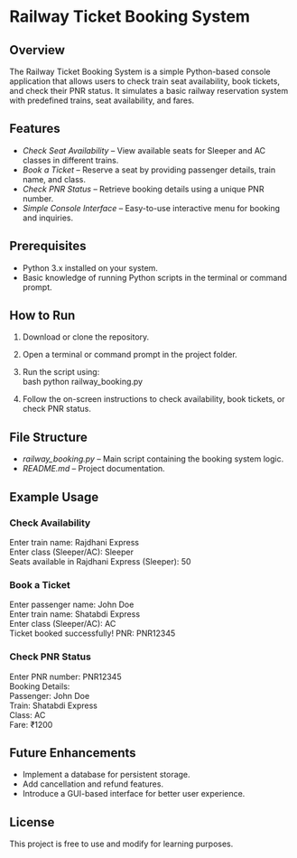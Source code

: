 # Railway Ticket Booking System  

## Overview  
The Railway Ticket Booking System is a simple Python-based console application that allows users to check train seat availability, book tickets, and check their PNR status. It simulates a basic railway reservation system with predefined trains, seat availability, and fares.

## Features  
- *Check Seat Availability* – View available seats for Sleeper and AC classes in different trains.  
- *Book a Ticket* – Reserve a seat by providing passenger details, train name, and class.  
- *Check PNR Status* – Retrieve booking details using a unique PNR number.  
- *Simple Console Interface* – Easy-to-use interactive menu for booking and inquiries.  

## Prerequisites  
- Python 3.x installed on your system.  
- Basic knowledge of running Python scripts in the terminal or command prompt.  

## How to Run  
1. Download or clone the repository.  
2. Open a terminal or command prompt in the project folder.  
3. Run the script using:  
   bash
   python railway_booking.py
   
4. Follow the on-screen instructions to check availability, book tickets, or check PNR status.  

## File Structure  
- *railway_booking.py* – Main script containing the booking system logic.  
- *README.md* – Project documentation.  

## Example Usage  
### Check Availability  

Enter train name: Rajdhani Express  
Enter class (Sleeper/AC): Sleeper  
Seats available in Rajdhani Express (Sleeper): 50  

### Book a Ticket  

Enter passenger name: John Doe  
Enter train name: Shatabdi Express  
Enter class (Sleeper/AC): AC  
Ticket booked successfully! PNR: PNR12345  

### Check PNR Status  

Enter PNR number: PNR12345  
Booking Details:  
Passenger: John Doe  
Train: Shatabdi Express  
Class: AC  
Fare: ₹1200  


## Future Enhancements  
- Implement a database for persistent storage.  
- Add cancellation and refund features.  
- Introduce a GUI-based interface for better user experience.  

## License  
This project is free to use and modify for learning purposes.
